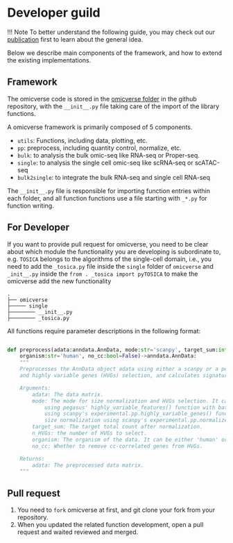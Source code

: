 # Developer guild

!!! Note
    To better understand the following guide, you may check out our [publication](https://doi.org/10.1101/2023.06.06.543913) first to learn about the general idea.

Below we describe main components of the framework, and how to extend the existing implementations.

## Framework

The omicverse code is stored in the [omicverse folder](https://github.com/Starlitnightly/omicverse/tree/master/omicverse) in the github repository, with the `__init__.py` file taking care of the import of the library functions.

A omicverse framework is primarily composed of 5 components.

- `utils`: Functions, including data, plotting, etc.
- `pp`: preprocess, including quantity control, normalize, etc.
- `bulk`: to analysis the bulk omic-seq like RNA-seq or Proper-seq.
- `single`: to analysis the single cell omic-seq like scRNA-seq or scATAC-seq
- `bulk2single`: to integrate the bulk RNA-seq and single cell RNA-seq

The `__init__.py` file is responsible for importing function entries within each folder, and all function functions use a file starting with `_*.py` for function writing.

## For Developer

If you want to provide pull request for omicverse, you need to be clear about which module the functionality you are developing is subordinate to, e.g. `TOSICA` belongs to the algorithms of the single-cell domain, i.e., you need to add the `_tosica.py` file inside the `single` folder of `omicverse` and `_init__.py` inside the `from . _tosica import pyTOSICA` to make the omicverse add the new functionality

````shell
.
├── omicverse               
├───── single
├──────── __init__.py 
├──────── _tosica.py 
````

All functions require parameter descriptions in the following format:

```python

def preprocess(adata:anndata.AnnData, mode:str='scanpy', target_sum:int=50*1e4, n_HVGs:int=2000,
    organism:str='human', no_cc:bool=False)->anndata.AnnData:
    """
    Preprocesses the AnnData object adata using either a scanpy or a pearson residuals workflow for size normalization
    and highly variable genes (HVGs) selection, and calculates signature scores if necessary. 

    Arguments:
        adata: The data matrix.
        mode: The mode for size normalization and HVGs selection. It can be either 'scanpy' or 'pearson'. If 'scanpy', performs size normalization using scanpy's normalize_total() function and selects HVGs 
            using pegasus' highly_variable_features() function with batch correction. If 'pearson', selects HVGs 
            using scanpy's experimental.pp.highly_variable_genes() function with pearson residuals method and performs 
            size normalization using scanpy's experimental.pp.normalize_pearson_residuals() function. 
        target_sum: The target total count after normalization.
        n_HVGs: the number of HVGs to select.
        organism: The organism of the data. It can be either 'human' or 'mouse'. 
        no_cc: Whether to remove cc-correlated genes from HVGs.

    Returns:
        adata: The preprocessed data matrix. 
    """

```

## Pull request

1. You need to `fork` omicverse at first, and git clone your fork from your repository.
2. When you updated the related function development, open a pull request and waited reviewed and merged.

